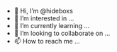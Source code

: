 - 👋 Hi, I’m @hideboxs
- 👀 I’m interested in ...
- 🌱 I’m currently learning ...
- 💞️ I’m looking to collaborate on ...
- 📫 How to reach me ...

<!---
hideboxs/hideboxs is a ✨ special ✨ repository because its `README.md` (this file) appears on your GitHub profile.
You can click the Preview link to take a look at your changes.
--->
